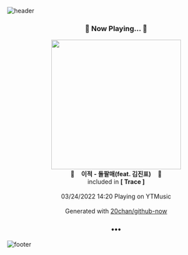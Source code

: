 ![header](https://capsule-render.vercel.app/api?type=wave&height=170&section=header&text=Hi.%20I'm%20SHIFT&fontColor=090707&fontAlignX=45&fontAlignY=65&fontSize=100)

<h3 align="center">🎵 Now Playing... 🎵</h3>
<p align="center">
  <a href="https://music.youtube.com/watch?v=vedxgItLEB4">
    <img width="300" src="https://lh3.googleusercontent.com/WNsQf2zCB5Tlwzl33Qq31LmjATyqhRnv1wbKJ7UpMgsHsq8STu61WWNjlslYokShy2kCNmsuEiZ8drTV">
  </a>
  <br>
  🎵&nbsp&nbsp&nbsp <b>이적 - 돌팔매(feat. 김진표)</b> &nbsp&nbsp&nbsp🎵
  <br>
  included in <b>[ Trace ]</b>
  
  <br />
  <br />
  03/24/2022 14:20 Playing on YTMusic
  <br />
  <br />
  Generated with <a href="https://github.com/20chan/github-now">20chan/github-now</a>
</p>

<h3 align="center">•••</h3>

![footer](https://capsule-render.vercel.app/api?type=wave&height=150&section=footer)
